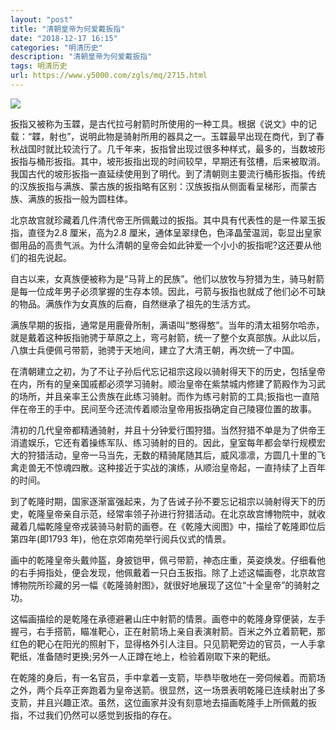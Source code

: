 ```yaml
---
layout: "post"
title: "清朝皇帝为何爱戴扳指"
date: "2018-12-17 16:15"
categories: "明清历史"
description: "清朝皇帝为何爱戴扳指"
tags: 明清历史
url: https://www.y5000.com/zgls/mq/2715.html
---
```






![](https://img.y5000.com/uploads/allimg/160526/4-160526235546130.jpg)

扳指又被称为玉韘，是古代拉弓射箭时所使用的一种工具。根据《说文》中的记载：“韘，射也”，说明此物是骑射所用的器具之一。玉韘最早出现在商代，到了春秋战国时就比较流行了。几千年来，扳指曾出现过很多种样式，最多的，当数坡形扳指与桶形扳指。其中，坡形扳指出现的时间较早，早期还有弦槽，后来被取消。我国古代的坡形扳指一直延续使用到了明代。到了清朝则主要流行桶形扳指。传统的汉族扳指与满族、蒙古族的扳指略有区别：汉族扳指从侧面看呈梯形，而蒙古族、满族的扳指一般为圆柱体。

北京故宫就珍藏着几件清代帝王所佩戴过的扳指。其中具有代表性的是一件翠玉扳指，直径为2.8 厘米，高为2.8
厘米，通体呈翠绿色，色泽晶莹温润，彰显出皇家御用品的高贵气派。为什么清朝的皇帝会如此钟爱一个小小的扳指呢?这还要从他们的祖先说起。

自古以来，女真族便被称为是“马背上的民族”。他们以放牧与狩猎为生，骑马射箭是每一位成年男子必须掌握的生存本领。因此，弓箭与扳指也就成了他们必不可缺的物品。满族作为女真族的后裔，自然继承了祖先的生活方式。

满族早期的扳指，通常是用鹿骨所制，满语叫“憨得憨”。当年的清太祖努尔哈赤，就是戴着这种扳指驰骋于草原之上，弯弓射箭，统一了整个女真部族。从此以后，八旗士兵便佩弓带箭，驰骋于天地间，建立了大清王朝，再次统一了中国。

在清朝建立之初，为了不让子孙后代忘记祖宗这段以骑射得天下的历史，包括皇帝在内，所有的皇亲国戚都必须学习骑射。顺治皇帝在紫禁城内修建了箭殿作为习武的场所，并且亲率王公贵族在此练习骑射。而作为练弓射箭的工具;扳指也一直陪伴在帝王的手中。民间至今还流传着顺治皇帝用扳指确定自己陵寝位置的故事。

清初的几代皇帝都精通骑射，并且十分钟爱行围狩猎。当然狩猎不单是为了供帝王消遣娱乐，它还有着操练军队、练习骑射的目的。因此，皇室每年都会举行规模宏大的狩猎活动，皇帝一马当先，无数的精骑尾随其后，威风凛凛，方圆几十里的飞禽走兽无不惊魂四散。这种接近于实战的演练，从顺治皇帝起，一直持续了上百年的时间。

到了乾隆时期，国家逐渐富强起来，为了告诫子孙不要忘记祖宗以骑射得天下的历史，乾隆皇帝亲自示范，经常率领子孙进行狩猎活动。在北京故宫博物院中，就收藏着几幅乾隆皇帝戎装骑马射箭的画卷。在《乾隆大阅图》中，描绘了乾隆即位后第四年(即1793
年)，他在京郊南苑举行阅兵仪式的情景。

画中的乾隆皇帝头戴帅盔，身披铠甲，佩弓带箭，神态庄重，英姿焕发。仔细看他的右手拇指处，便会发现，他佩戴着一只白玉扳指。除了上述这幅画卷，北京故宫博物院所珍藏的另一幅《乾隆骑射图》，就很好地展现了这位“十全皇帝”的骑射之功。

这幅画描绘的是乾隆在承德避暑山庄中射箭的情景。画卷中的乾隆身穿便装，左手握弓，右手搭箭，瞄准靶心，正在射箭场上亲自表演射箭。百米之外立着箭靶，那红色的靶心在阳光的照射下，显得格外引人注目。只见箭靶旁边的官员，一人手拿靶纸，准备随时更换;另外一人正蹲在地上，检验着刚取下来的靶纸。

在乾隆的身后，有一名官员，手中拿着一支箭，毕恭毕敬地在一旁伺候着。而箭场之外，两个兵卒正奔跑着为皇帝送箭。很显然，这一场景表明乾隆已连续射出了多支箭，并且兴趣正浓。虽然，这位画家并没有刻意地去描画乾隆手上所佩戴的扳指，不过我们仍然可以感觉到扳指的存在。

